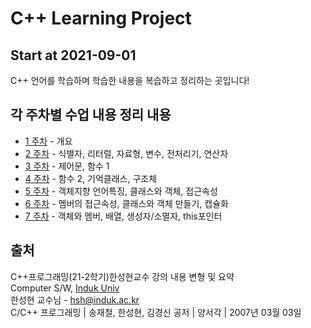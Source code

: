 # C++ Learning Project

## Start at 2021-09-01
C++ 언어를 학습하며 학습한 내용을 복습하고 정리하는 곳입니다!

## 각 주차별 수업 내용 정리 내용
- [1 주차][1] - 개요   
- [2 주차][2] - 식별자, 리터럴, 자료형, 변수, 전처리기, 연산자   
- [3 주차][3] - 제어문, 함수 1   
- [4 주차][4] - 함수 2, 기억클래스, 구조체   
- [5 주차][5] - 객체지향 언어특징, 클래스와 객체, 접근속성   
- [6 주차][6] - 멤버의 접근속성, 클래스와 객체 만들기, 캡슐화   
- [7 주차][7] - 객체와 멤버, 배열, 생성자/소멸자, this포인터   

## 출처
C++프로그래밍(21-2학기)한성현교수 강의 내용 변형 및 요약   
Computer S/W, [Induk Univ][googlelink]   
한성현 교수님 -  hsh@induk.ac.kr   
C/C++ 프로그래밍 | 송재철, 한성현, 김경신 공저 | 양서각 | 2007년 03월 03일

[id]: URL "Optional Title here"
[googlelink]: https://www.induk.ac.kr "Go google"

[1]: https://github.com/gsmin02/Cpp_Project/blob/main/Weekly_Project/1%20Week/1%20Week.md
[2]:https://github.com/gsmin02/Cpp_Project/blob/main/Weekly_Project/2%20Week/2%20Week.md
[3]:https://github.com/gsmin02/Cpp_Project/blob/main/Weekly_Project/3%20Week/3%20Week.md
[4]:https://github.com/gsmin02/Cpp_Project/blob/main/Weekly_Project/4%20Week/4%20Week.md
[5]:https://github.com/gsmin02/Cpp_Project/blob/main/Weekly_Project/5%20Week/5%20Week.md
[6]: https://github.com/gsmin02/Cpp_Project/blob/main/Weekly_Project/6%20Week/6%20Week.md
[7]: https://github.com/gsmin02/Cpp_Project/blob/main/Weekly_Project/7%20Week/7%20Week.md